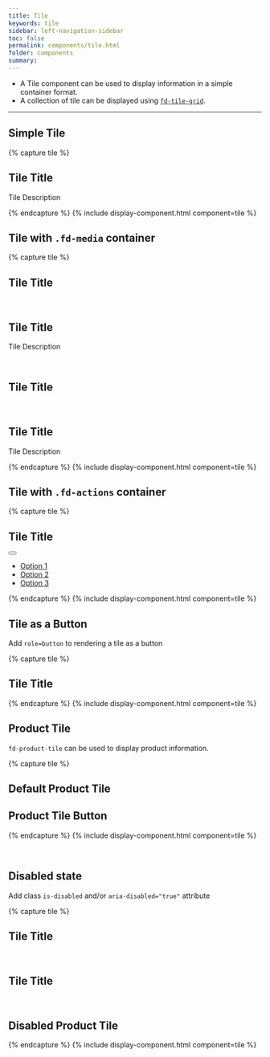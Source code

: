 ```yaml
---
title: Tile
keywords: tile
sidebar: left-navigation-sidebar
toc: false
permalink: components/tile.html
folder: components
summary:
---
```


- A Tile component can be used to display information in a simple container format.
- A collection of tile can be displayed using [`fd-tile-grid`](tile-grid.html).

<hr>

## Simple Tile

{% capture tile %}
<div class="fd-tile">
    <div class="fd-tile__content">
      <h2 class="fd-tile__title">Tile Title</h2>
      <p>Tile Description</p>
    </div>
</div>
{% endcapture %}
{% include display-component.html component=tile %}

<br>

## Tile with `.fd-media` container

{% capture tile %}
<div class="fd-tile">
    <div class="fd-tile__media">
        <span class=" fd-identifier--m fd-identifier--transparent sap-icon--home"></span>
    </div>
    <div class="fd-tile__content">
      <h2 class="fd-tile__title">Tile Title</h2>
    </div>
</div>

<br>

<div class="fd-tile">
    <div class="fd-tile__media">
        <span class=" fd-identifier--m sap-icon--home fd-has-background-color-accent-3"></span>
    </div>
    <div class="fd-tile__content">
      <h2 class="fd-tile__title">Tile Title</h2>
      <p>Tile Description</p>
    </div>
</div>

<br>

<div class="fd-tile">
    <div class="fd-tile__media">
        <span class=" fd-image--m" aria-label="TILE_MEDIA_ALT" style="background-image: url('http://api.adorable.io/avatars/50/rodney.artichoke@hybris.com.png');"></span>
    </div>
    <div class="fd-tile__content">
      <h2 class="fd-tile__title">Tile Title</h2>
    </div>
</div>

<br>

<div class="fd-tile">
    <div class="fd-tile__media">
        <span class=" fd-image--m fd-image--circle" aria-label="TILE_MEDIA_ALT" style="background-image: url('http://api.adorable.io/avatars/50/rodney.artichoke@hybris.com.png');"></span>
    </div>
    <div class="fd-tile__content">
      <h2 class="fd-tile__title">Tile Title</h2>
      <p>Tile Description</p>
    </div>
</div>
{% endcapture %}
{% include display-component.html component=tile %}

## Tile with `.fd-actions` container

{% capture tile %}
<div class="fd-tile">
    <div class="fd-tile__content">
      <h2 class="fd-tile__title">Tile Title</h2>
    </div>
    <div class="fd-tile__actions">
       <button class="fd-button--secondary sap-icon--vertical-grip" aria-label="More" aria-expanded="false" aria-controls="WQIDD179" aria-haspopup="true"></button>
       <nav class="fd-dropdown__menu" aria-hidden="true" id="WQIDD179">
             <ul class="fd-dropdown__list">
               <li><a href="#" class="fd-dropdown__item">Option 1</a></li>
               <li><a href="#" class="fd-dropdown__item">Option 2</a></li>
               <li><a href="#" class="fd-dropdown__item">Option 3</a></li>
             </ul>
           </nav>
       </div>
</div>
{% endcapture %}
{% include display-component.html component=tile %}

<br>

## Tile as a Button
Add `role=button` to rendering a tile as a button

{% capture tile %}
<div class="fd-tile" role="button">
    <div class="fd-tile__content">
      <h2 class="fd-tile__title">Tile Title</h2>
    </div>
</div>
{% endcapture %}
{% include display-component.html component=tile %}

<br>

## Product Tile
`fd-product-tile` can be used to display product information.

{% capture tile %}
<div class="fd-product-tile">
    <div class="fd-product-tile__media" style="background-image: url('https://techne.yaas.io/images/product-thumbnail-wide.png');"></div>
    <div class="fd-product-tile__content">
      <h2 class="fd-product-tile__title">Default Product Tile</h2>
    </div>
</div>

<div class="fd-product-tile" role="button">
    <div class="fd-product-tile__media" style="background-image: url('https://techne.yaas.io/images/product-thumbnail-wide.png');"></div>
    <div class="fd-product-tile__content">
      <h2 class="fd-product-tile__title">Product Tile Button</h2>
    </div>
</div>

{% endcapture %}
{% include display-component.html component=tile %}

<br>

## Disabled state
Add class `is-disabled` and/or `aria-disabled="true"` attribute

{% capture tile %}
<div class="fd-tile" aria-disabled="true">
    <div class="fd-tile__content">
      <h2 class="fd-tile__title">Tile Title</h2>
    </div>
</div>

<br>

<div class="fd-tile" aria-disabled="true">
    <div class="fd-tile__media">
        <span class=" fd-identifier--m fd-identifier--transparent sap-icon--home"></span>
    </div>
    <div class="fd-tile__content">
      <h2 class="fd-tile__title">Tile Title</h2>
    </div>
</div>

<br>

<div class="fd-product-tile" aria-disabled="true">
    <div class="fd-product-tile__media" style="background-image: url('https://techne.yaas.io/images/product-thumbnail-wide.png');"></div>
    <div class="fd-product-tile__content">
      <h2 class="fd-product-tile__title">Disabled Product Tile</h2>
    </div>
</div>

{% endcapture %}
{% include display-component.html component=tile %}

<br>

